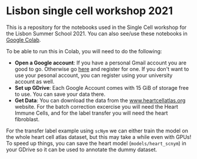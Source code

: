 # Lisbon single cell workshop 2021

This is a repository for the notebooks used in the Single Cell workshop for the Lisbon Summer School 2021. You can also see/use these notebooks in [Google Colab](https://towardsdatascience.com/getting-started-with-google-colab-f2fff97f594c). 

To be able to run this in Colab, you will need to do the following: 

- **Open a Google account**: If you have a personal Gmail account you are good to go. Otherwise go [here](https://support.google.com/accounts/answer/27441?hl=en) and register for one. If you don't want to use your pesonal account, you can register using your university account as well. 
- **Set up GDrive**: Each Google Account comes with 15 GiB of storage free to use. You can save your data there. 
- **Get Data**: You can download the data from the www.heartcellatlas.org website. For the batch correction excercise you will need the Heart Immune Cells, and for the label transfer you will need the heart fibroblast. 

For the transfer label example using `scNym` we can either train the model on the whole heart cell atlas dataset, but this may take a while even with GPUs! To speed up things, you can save the heart model (`models/heart_scnym`) in your GDrive so it can be used to annotate the dummy dataset. 

